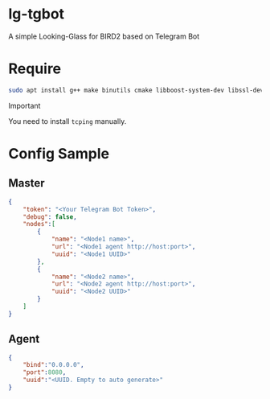 # lg-tgbot
A simple Looking-Glass for BIRD2 based on Telegram Bot

# Require
```bash
sudo apt install g++ make binutils cmake libboost-system-dev libssl-dev zlib1g-dev libcurl4-openssl-dev traceroute bc tcptraceroute
```

> [!Important]
> You need to install `tcping` manually.

# Config Sample
## Master
```json
{
    "token": "<Your Telegram Bot Token>",
    "debug": false,
    "nodes":[
        {
            "name": "<Node1 name>",
            "url": "<Node1 agent http://host:port>",
            "uuid": "<Node1 UUID>"
        },
        {
            "name": "<Node2 name>",
            "url": "<Node2 agent http://host:port>",
            "uuid": "<Node2 UUID>"
        }
    ]
}
```

## Agent
```json
{
    "bind":"0.0.0.0",
    "port":8080,
    "uuid":"<UUID. Empty to auto generate>"
}
```